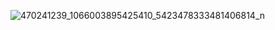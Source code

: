![470241239_1066003895425410_5423478333481406814_n](https://github.com/user-attachments/assets/5268882d-9d24-4aa0-aed9-67aab42472f3)
